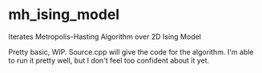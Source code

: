 # mh_ising_model
Iterates Metropolis-Hasting Algorithm over 2D Ising Model 

Pretty basic, WIP. Source.cpp will give the code for the algorithm. I'm able to run it pretty well, but I don't feel too
confident about it yet.

